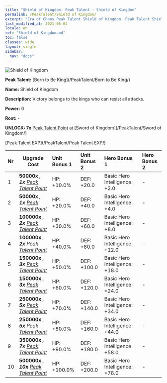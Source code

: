 ```yaml
---
title: "Shield of Kingdom. Peak Talent - Shield of Kingdom"
permalink: /PeakTalent/Shield of Kingdom/
excerpt: "Era of Chaos Peak Talent Shield of Kingdom. Peak Talent Shield of Kingdom. Shield of Kingdom"
last_modified_at: 2021-05-04
locale: en
ref: "Shield of Kingdom.md"
toc: false
classes: wide
layout: single
sidebar:
  nav: "docs"
---
```


  ![Shield of Kingdom](/images/pt/talent_4402.png)

  **Peak Talent:** [Born to Be King](/PeakTalent/Born to Be King/)

  **Name:** Shield of Kingdom

  **Description:** Victory belongs to the kings who can resist all attacks.

  **Power:** 0

  **Root:** -

  **UNLOCK: 7x** [Peak Talent Point](/Items/con_934/) at [Sword of Kingdom](/PeakTalent/Sword of Kingdom/)

  [Peak Talent EXP](/PeakTalent/Peak Talent EXP/)

  | Nr | Upgrade Cost | Unit Bonus 1 | Unit Bonus 2 | Hero Bonus 1 | Hero Bonus 2 |
  |:---|--------------|:-------------|:-------------|:-------------|:-------------|
  | 1 |  **50000x** <i class="fas fa-coins"/>, **1x** [Peak Talent Point](/Items/con_934/) | HP: +10.0% | DEF: +20.0 | Basic Hero Intelligence: +2.0 | - |
  | 2 |  **50000x** <i class="fas fa-coins"/>, **1x** [Peak Talent Point](/Items/con_934/) | HP: +20.0% | DEF: +40.0 | Basic Hero Intelligence: +4.0 | - |
  | 3 |  **100000x** <i class="fas fa-coins"/>, **2x** [Peak Talent Point](/Items/con_934/) | HP: +30.0% | DEF: +60.0 | Basic Hero Intelligence: +8.0 | - |
  | 4 |  **100000x** <i class="fas fa-coins"/>, **2x** [Peak Talent Point](/Items/con_934/) | HP: +40.0% | DEF: +80.0 | Basic Hero Intelligence: +12.0 | - |
  | 5 |  **150000x** <i class="fas fa-coins"/>, **3x** [Peak Talent Point](/Items/con_934/) | HP: +50.0% | DEF: +100.0 | Basic Hero Intelligence: +18.0 | - |
  | 6 |  **150000x** <i class="fas fa-coins"/>, **3x** [Peak Talent Point](/Items/con_934/) | HP: +60.0% | DEF: +120.0 | Basic Hero Intelligence: +24.0 | - |
  | 7 |  **250000x** <i class="fas fa-coins"/>, **5x** [Peak Talent Point](/Items/con_934/) | HP: +70.0% | DEF: +140.0 | Basic Hero Intelligence: +34.0 | - |
  | 8 |  **250000x** <i class="fas fa-coins"/>, **5x** [Peak Talent Point](/Items/con_934/) | HP: +80.0% | DEF: +160.0 | Basic Hero Intelligence: +44.0 | - |
  | 9 |  **350000x** <i class="fas fa-coins"/>, **7x** [Peak Talent Point](/Items/con_934/) | HP: +90.0% | DEF: +180.0 | Basic Hero Intelligence: +58.0 | - |
  | 10 |  **500000x** <i class="fas fa-coins"/>, **10x** [Peak Talent Point](/Items/con_934/) | HP: +100.0% | DEF: +200.0 | Basic Hero Intelligence: +78.0 | - |

